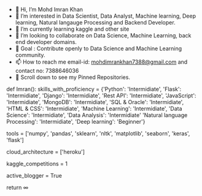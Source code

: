 - 👋 Hi, I’m Mohd Imran Khan
- 👀 I’m interested in Data Scientist, Data Analyst, Machine learning, Deep learning, Natural langauge Processing and Backend Developer.
- 🌱 I’m currently learning kaggle and other site
- 💞️ I’m looking to collaborate on Data Science, Machine Learning, back end developer domains.
- 🎯 Goal : Contribute openly to Data Science and Machine Learning community.
- 📫 How to reach me email-id: mohdimrankhan7388@gmail.com and contact no: 7388646036
- 📌 Scroll down to see my Pinned Repositories.

def Imran():
  skills_with_proficiency = {'Python': 'Intermidiate', 'Flask': 'Intermidiate', 'Django': 'Intermidiate', 'Rest API': 'Intermidiate', 'JavaScript': 'Intermidiate', 'MongoDB': 'Intermidiate', 'SQL & Oracle': 'Intermidiate', 'HTML & CSS': 'Intermidiate', 'Machine Learning': 'Intermidiate', 'Data Science': 'Intermidiate', 'Data Analysis': 'Intermidiate' 'Natural language Processing': 'Intermidiate', 'Deep learning': 'Beginner'}
  
  tools = ['numpy', 'pandas', 'sklearn', 'nltk', 'matplotlib', 'seaborn', 'keras', 'flask']
  
  cloud_architecture = ['heroku']
  
  kaggle_competitions = 1
  
  active_blogger = True
  
  return ∞
